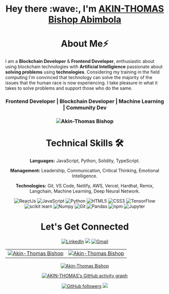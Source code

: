 <!--![](./prof.gif) -->

<h1 align="center" >Hey there :wave:, I'm <a href="https://www.linkedin.com/in/bishopabimbola/" target="_blank">AKIN-THOMAS Bishop Abimbola</a></h1>
<!-- <img width="20%" align="right"   src="./passport-crop.png" > -->

<h1 align="center">About Me⚡</h1>

I am a **Blockchain Developer** & **Frontend Developer**, enthusiastic about using blockchain technologies with **Artificial Intelligience** passionate about **solving problems** using **technologies**. Considering my training in the field computing I'm convinced that technology can solve the majority of the issues that the human race is now experiencing. I take pleasure in what it takes to solve problems and support those who do the same. 
 

<h3 align="center"> Frontend Developer | Blockchain Developer | Machine Learning | Community Dev </h3>

<h3><p align="center"> <img src="https://media.licdn.com/dms/image/D4D03AQGHf1BRvs3xgg/profile-displayphoto-shrink_400_400/0/1678657711207?e=1699488000&v=beta&t=_PQm8mtuQiba24HyNtqdP_ZCgFi_7DZA74f5rYj04dM" alt="Akin-Thomas Bishop" /></p></h3>
   <div align="center">

<h1>Technical Skills 🛠</h1>
   
<b>Languages:</b>	JavaScript, Python, Solidity, TypeScript.

<b>Management:</b>  Leadership, Communication, Critical Thinking, Emotional Intelligence.

<b>Technologies:</b> Git, VS Code, Netlify, AWS, Vercel, Hardhat, Remix, Langchain, Machine Learning, Deep Neural Network.


<p align="center"> 
      <img alt="ReactJs" src="https://img.shields.io/badge/React-20232A?style=for-the-badge&logo=react&logoColor=61DAFB" />
      <img alt="JavaScript" src="https://img.shields.io/badge/javascript-%23323330.svg?&style=for-the-badge&logo=javascript&logoColor=%23F7DF1E" />
    <img alt="Python" src="https://img.shields.io/badge/python-%2314354C.svg?style=for-the-badge&logo=python&logoColor=white"/>
   <img alt="HTML5" src="https://img.shields.io/badge/html5-%23E34F26.svg?&style=for-the-badge&logo=html5&logoColor=white" />
    <img alt="CSS3" src="https://img.shields.io/badge/css3-%231572B6.svg?&style=for-the-badge&logo=css3&logoColor=white" />
    <img alt="TensorFlow" src="https://img.shields.io/badge/TensorFlow-FF6F00?style=for-the-badge&logo=TensorFlow&logoColor=white" />
    <img alt="scikit learn" src="https://img.shields.io/badge/scikit_learn-F7931E?style=for-the-badge&logo=scikit-learn&logoColor=white" />  
    <img alt="Numpy" src="https://img.shields.io/badge/Numpy-777BB4?style=for-the-badge&logo=numpy&logoColor=white" />
  <img alt="Git" src="https://img.shields.io/badge/Git-F05032?style=for-the-badge&logo=git&logoColor=white" />
    <img alt="Pandas" src="https://img.shields.io/badge/Pandas-2C2D72?style=for-the-badge&logo=pandas&logoColor=white" />
    <img alt="npm" src="https://img.shields.io/badge/npm-CB3837?style=for-the-badge&logo=npm&logoColor=white" />
   <img alt="Jupyter" src="https://img.shields.io/badge/Jupyter-F37626.svg?&style=for-the-badge&logo=Jupyter&logoColor=white" />

</p>



 <h1 align="center">Let's Get Connected</h1>

<div align="center">


<a  href="https://www.linkedin.com/in/akin-thomas-bishop-b32477232/" target="_blank"><img alt="LinkedIn" src="https://img.shields.io/badge/linkedin%20-%230077B5.svg?&style=for-the-badge&logo=linkedin&logoColor=white" /></a>
<a href="https://twitter.com/Bishopakint" target="_blank"><img src="https://img.shields.io/badge/twitter-%2300acee.svg?&style=for-the-badge&logo=twitter&logoColor=white&alt=twitter" /></a>
<a href="mailto:akinthomasbishop25@gmail.com"><img  alt="Gmail" src="https://img.shields.io/badge/Gmail-D14836?style=for-the-badge&logo=gmail&logoColor=white" />

   
</div>   
   
 <table>
  <tr>
   
<td><img src="https://github-readme-stats.vercel.app/api?username=AKIN-THOMAS&include_all_commits=true&count_private=true&show_icons=true&line_height=20&title_color=7A7ADB&icon_color=2234AE&text_color=D3D3D3&bg_color=0,000000,130F40" alt="Akin-Thomas Bishop" />
    <td><img src="https://github-readme-stats.vercel.app/api/top-langs?username=AKIN-THOMAS&show_icons=true&locale=en&layout=compact&title_color=7A7ADB&icon_color=2234AE&text_color=D3D3D3&bg_color=0,000000,130F40" alt="Akin-Thomas Bishop" /></td>
  </tr>
</table>

<div align="center">
<p><img align="center" src="https://github-readme-streak-stats.herokuapp.com/?user=AKIN-THOMAS&theme=dark" alt="Akin-Thomas Bishop" /></p>
  </div>

 [![AKIN-THOMAS's GitHub activity graph](https://activity-graph.herokuapp.com/graph?username=AKIN-THOMAS&theme=xcode)](https://github.com/AKIN-THOMAS)
   
   

[![GitHub followers](https://img.shields.io/github/followers/AKIN-THOMAS.svg?style=social&label=Follow)](https://github.com/AKIN-THOMAS?tab=followers)
![](./prof.gif)
